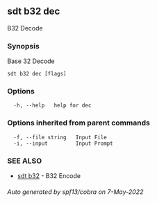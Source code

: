 ## sdt b32 dec

B32 Decode

### Synopsis

Base 32 Decode

```
sdt b32 dec [flags]
```

### Options

```
  -h, --help   help for dec
```

### Options inherited from parent commands

```
  -f, --file string   Input File
  -i, --input         Input Prompt
```

### SEE ALSO

* [sdt b32](sdt_b32.md)	 - B32 Encode

###### Auto generated by spf13/cobra on 7-May-2022
